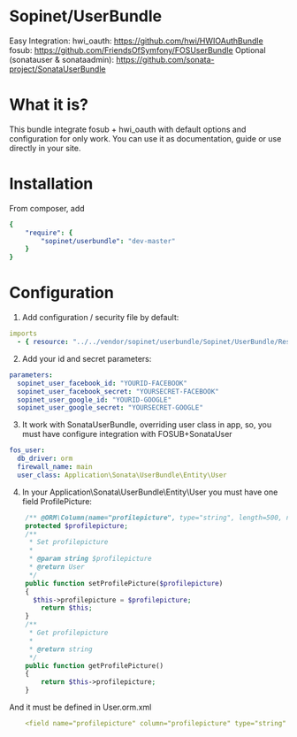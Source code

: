 Sopinet/UserBundle
==================

Easy Integration:
hwi_oauth: https://github.com/hwi/HWIOAuthBundle
fosub: https://github.com/FriendsOfSymfony/FOSUserBundle
Optional (sonatauser & sonataadmin): https://github.com/sonata-project/SonataUserBundle

What it is?
===========

This bundle integrate fosub + hwi_oauth with default options and configuration for only work. You can use it as documentation, guide or use directly in your site.

Installation
============

From composer, add 
```yaml
{
    "require": {
        "sopinet/userbundle": "dev-master"
    }
}
```

Configuration
=============

1. Add configuration / security file by default:

```yaml
imports
  - { resource: "../../vendor/sopinet/userbundle/Sopinet/UserBundle/Resources/config/config.yml" } 
```

2. Add your id and secret parameters:

```yaml
parameters:
  sopinet_user_facebook_id: "YOURID-FACEBOOK"
  sopinet_user_facebook_secret: "YOURSECRET-FACEBOOK"
  sopinet_user_google_id: "YOURID-GOOGLE"
  sopinet_user_google_secret: "YOURSECRET-GOOGLE"
```

3. It work with SonataUserBundle, overriding user class in app, so, you must have configure integration with FOSUB+SonataUser

```yaml
fos_user:
  db_driver: orm
  firewall_name: main
  user_class: Application\Sonata\UserBundle\Entity\User
```

4. In your Application\Sonata\UserBundle\Entity\User you must have one field ProfilePicture:

```php
    /** @ORM\Column(name="profilepicture", type="string", length=500, nullable=true) */
    protected $profilepicture;
    /**
     * Set profilepicture
     *
     * @param string $profilepicture
     * @return User
     */
    public function setProfilePicture($profilepicture)
    {
      $this->profilepicture = $profilepicture;
    	return $this;
    }
    /**
     * Get profilepicture
     *
     * @return string
     */
    public function getProfilePicture()
    {
    	return $this->profilepicture;
    }
```

And it must be defined in User.orm.xml

```yaml
    <field name="profilepicture" column="profilepicture" type="string" length="500" nullable="true"></field>
```
